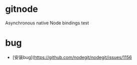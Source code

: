 # gitnode
Asynchronous native Node bindings
test

# bug
- [安装bug](https://github.com/nodegit/nodegit/issues/1156 